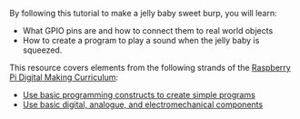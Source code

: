 By following this tutorial to make a jelly baby sweet burp, you will learn:
- What GPIO pins are and how to connect them to real world objects
- How to create a program to play a sound when the jelly baby is squeezed.

This resource covers elements from the following strands of the [Raspberry Pi Digital Making Curriculum](https://www.raspberrypi.org/curriculum/):

- [Use basic programming constructs to create simple programs](https://www.raspberrypi.org/curriculum/programming/creator)
- [Use basic digital, analogue, and electromechanical components](https://www.raspberrypi.org/curriculum/physical-computing/creator)
